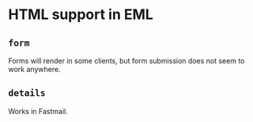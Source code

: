 # HTML support in EML

## `form`

Forms will render in some clients, but form submission does not seem to work
anywhere.

## `details`

Works in Fastmail.
